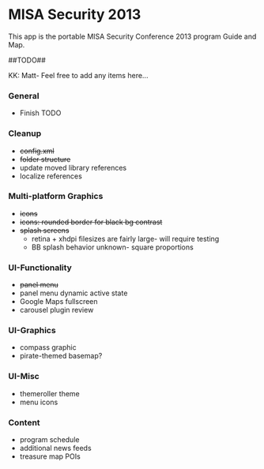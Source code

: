 MISA Security 2013
==================

This app is the portable MISA Security Conference 2013 program Guide and Map.


##TODO##

KK: Matt- Feel free to add any items here...

### General ###
- Finish TODO

### Cleanup ###
- ~~config.xml~~
- ~~folder structure~~
- update moved library references
- localize references

### Multi-platform Graphics ###
- ~~icons~~
- ~~icons: rounded border for black bg contrast~~
- ~~splash screens~~
    * retina + xhdpi filesizes are fairly large- will require testing
    * BB splash behavior unknown- square proportions

### UI-Functionality ###
- ~~panel menu~~
- panel menu dynamic active state
- Google Maps fullscreen
- carousel plugin review

### UI-Graphics ###
- compass graphic
- pirate-themed basemap?

### UI-Misc ###
- themeroller theme
- menu icons

### Content ###
- program schedule
- additional news feeds
- treasure map POIs